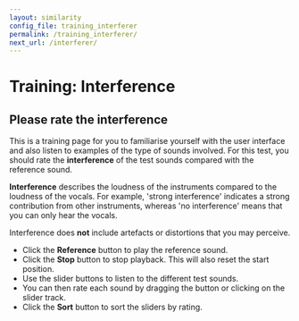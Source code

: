 ```yaml
---
layout: similarity
config_file: training_interferer
permalink: /training_interferer/
next_url: /interferer/
---
```


# Training: Interference

## Please rate the interference

This is a training page for you to familiarise yourself with the user interface
and also listen to examples of the type of sounds involved. For this test, you
should rate the **interference** of the test sounds compared with the reference
sound.

**Interference** describes the loudness of the instruments compared to the
loudness of the vocals. For example, 'strong interference' indicates a strong
contribution from other instruments, whereas 'no interference' means that you
can only hear the vocals. 

Interference does **not** include artefacts or distortions that you may
perceive.

- Click the **Reference** button to play the reference sound.
- Click the **Stop** button to stop playback. This will also reset the start position.
- Use the slider buttons to listen to the different test sounds. 
- You can then rate each sound by dragging the button or clicking on the slider track.
- Click the **Sort** button to sort the sliders by rating.
